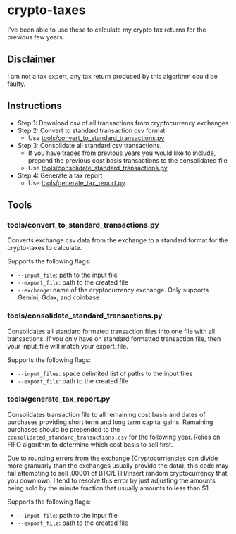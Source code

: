 # crypto-taxes

I've been able to use these to calculate my crypto tax returns for the previous few years.

## Disclaimer

I am not a tax expert, any tax return produced by this algorithm could be faulty.

## Instructions

- Step 1: Download csv of all transactions from cryptocurrency exchanges
- Step 2: Convert to standard transaction csv format
  - Use [tools/convert\_to\_standard\_transactions.py](#toolsconvert_to_standard_transactionpy)
- Step 3: Consolidate all standard csv transactions.
  - If you have trades from previous years you would like to include, prepend the previous cost basis transactions to the consolidated file
  - Use [tools/consolidate\_standard\_transactions.py](#toolsconsolidate_standard_transactionspy)
- Step 4: Generate a tax report
  - Use [tools/generate\_tax\_report.py](#toolsgenerate_tax_reportpy)
  
  
## Tools

### tools/convert\_to\_standard\_transactions.py
Converts exchange csv data from the exchange to a standard format for the crypto-taxes to calculate.

Supports the following flags:
- `--input_file`: path to the input file
- `--export_file`: path to the created file
- `--exchange`: name of the cryptocurrency exchange. Only supports Gemini, Gdax, and coinbase

### tools/consolidate\_standard\_transactions.py
Consolidates all standard formated transaction files into one file with all transactions. If you only have on standard formatted transaction file, then your input_file will match your export_file.

Supports the following flags:
- `--input_files`: space delimited list of paths to the input files
- `--export_file`: path to the created file

### tools/generate\_tax\_report.py
Consolidates transaction file to all remaining cost basis and dates of purchases providing short term and long term capital gains.
Remaining purchases should be prepended to the `consolidated_standard_transactions.csv` for the following year.
Relies on FIFO algorithm to determine which cost basis to sell first.

Due to rounding errors from the exchange (Cryptocurriencies can divide more granuarly than the exchanges usually provide the data), this code may fail attempting to sell .00001 of BTC/ETH/insert random cryptocurrency that you down own.
I tend to resolve this error by just adjusting the amounts being sold by the minute fraction that usually amounts to less than $1.

Supports the following flags:
- `--input_file`: path to the input file
- `--export_file`: path to the created file
